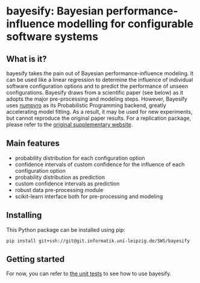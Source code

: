 # bayesify: Bayesian performance-influence modelling for configurable software systems

## What is it?
bayesify takes the pain out of Bayesian performance-influence modeling.
It can be used like a linear regression to determine the influence of individual software configuration options and to predict the performance of unseen configurations.
Bayesify draws from a scientific paper (see below) as it adopts the major pre-processing and modeling steps.
However, Bayesify uses [numpyro](https://github.com/pyro-ppl/numpyro) as its Probabilistic Programming backend, greatly accelerating model fitting. As a result, it may be used for new experiments, but cannot reproduce the original paper results. For a replication package, please refer to the [original supplementary website](https://github.com/AI-4-SE/Mastering-Uncertainty-in-Performance-Estimations-of-Configurable-Software-Systems).
## Main features
* probability distribution for each configuration option
* confidence intervals of custom confidence for the influence of each configuration option
* probability distribution as prediction
* custom confidence intervals as prediction
* robust data pre-processing module
* scikit-learn interface both for pre-processing and modeling
 

## Installing
This Python package can be installed using pip:

`pip install git+ssh://git@git.informatik.uni-leipzig.de/SWS/bayesify`

## Getting started
For now, you can refer to [the unit tests](tests/unit/pairwisetest.py) to see how to use bayesify. 
